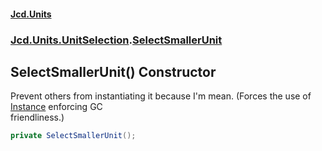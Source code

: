 #### [Jcd.Units](index.md 'index')
### [Jcd.Units.UnitSelection](Jcd.Units.UnitSelection.md 'Jcd.Units.UnitSelection').[SelectSmallerUnit](Jcd.Units.UnitSelection.SelectSmallerUnit.md 'Jcd.Units.UnitSelection.SelectSmallerUnit')

## SelectSmallerUnit() Constructor

Prevent others from instantiating it because I'm mean. (Forces the use of [Instance](Jcd.Units.UnitSelection.SelectSmallerUnit.Instance.md 'Jcd.Units.UnitSelection.SelectSmallerUnit.Instance') enforcing GC  
friendliness.)

```csharp
private SelectSmallerUnit();
```